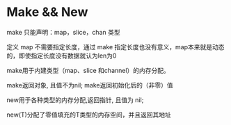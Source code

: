 # Make && New



make 只能声明：map，slice，chan 类型

定义 map 不需要指定长度，通过 make 指定长度也没有意义，map本来就是动态的，即使指定长度没有数据就认为len为0



make用于内建类型（map、slice 和channel）的内存分配。

make返回对象, 且值不为nil; make返回初始化后的（非零）值



new用于各种类型的内存分配,返回指针, 且值为 nil; 

new(T)分配了零值填充的T类型的内存空间，并且返回其地址

